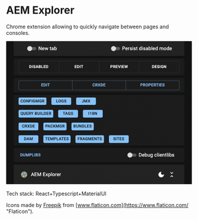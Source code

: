 # AEM Explorer

Chrome extension allowing to quickly navigate between pages and consoles.

![AEM Explorer](/aem-explorer.png)

Tech stack: React+Typescript+MaterialUI

Icons made by [Freepik](https://www.freepik.com "Freepik") from [www.flaticon.com](https://www.flaticon.com/ "Flaticon").
